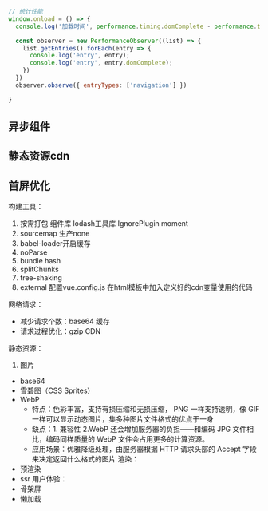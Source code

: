 ```js
// 统计性能
window.onload = () => {
  console.log('加载时间', performance.timing.domComplete - performance.timing.navigationStart);

  const observer = new PerformanceObserver((list) => {
    list.getEntries().forEach(entry => {
      console.log('entry', entry);
      console.log('entry', entry.domComplete);
    })
  })
  observer.observe({ entryTypes: ['navigation'] })

}
```

## 异步组件

## 静态资源cdn

## 首屏优化
构建工具：
1. 按需打包 组件库 lodash工具库 IgnorePlugin moment
2. sourcemap 生产none
3. babel-loader开启缓存
4. noParse
5. bundle hash
6. splitChunks
7. tree-shaking
8. external 配置vue.config.js  在html模板中加入定义好的cdn变量使用的代码

网络请求：
- 减少请求个数：base64 缓存
- 请求过程优化：gzip CDN

静态资源：
1. 图片 
  - base64 
  - 雪碧图（CSS Sprites） 
  - WebP
    - 特点：色彩丰富，支持有损压缩和无损压缩， PNG 一样支持透明，像 GIF 一样可以显示动态图片，集多种图片文件格式的优点于一身
    - 缺点：1. 兼容性 2.WebP 还会增加服务器的负担——和编码 JPG 文件相比，编码同样质量的 WebP 文件会占用更多的计算资源。
    - 应用场景：优雅降级处理，由服务器根据 HTTP 请求头部的 Accept 字段来决定返回什么格式的图片
渲染：
- 预渲染
- ssr
用户体验：
- 骨架屏
- 懒加载
